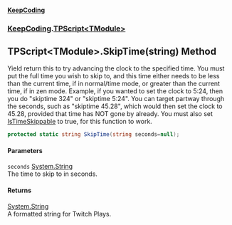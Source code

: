 #### [KeepCoding](index.md 'index')
### [KeepCoding](KeepCoding.md 'KeepCoding').[TPScript&lt;TModule&gt;](KeepCoding_TPScript_TModule_.md 'KeepCoding.TPScript&lt;TModule&gt;')
## TPScript&lt;TModule&gt;.SkipTime(string) Method
Yield return this to try advancing the clock to the specified time. You must put the full time you wish to skip to, and this time either needs to be less than the current time, if in normal/time mode, or greater than the current time, if in zen mode. Example, if you wanted to set the clock to 5:24, then you do "skiptime 324" or "skiptime 5:24". You can target partway through the seconds, such as "skiptime 45.28", which would then set the clock to 45.28, provided that time has NOT gone by already. You must also set [IsTimeSkippable](KeepCoding_TPScript_TModule__IsTimeSkippable.md 'KeepCoding.TPScript&lt;TModule&gt;.IsTimeSkippable') to true, for this function to work.  
```csharp
protected static string SkipTime(string seconds=null);
```
#### Parameters
<a name='KeepCoding_TPScript_TModule__SkipTime(string)_seconds'></a>
`seconds` [System.String](https://docs.microsoft.com/en-us/dotnet/api/System.String 'System.String')  
The time to skip to in seconds.
  
#### Returns
[System.String](https://docs.microsoft.com/en-us/dotnet/api/System.String 'System.String')  
A formatted string for Twitch Plays.
